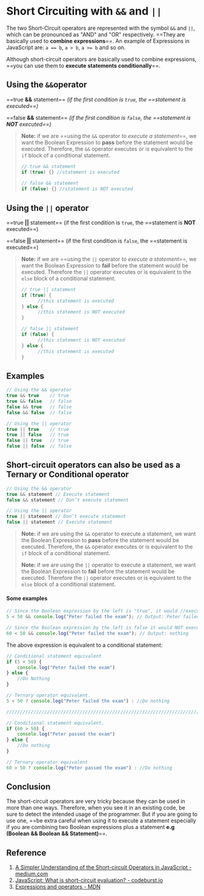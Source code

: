 # Short Circuiting with `&&` and `||`

The two Short-Circuit operators are represented with the symbol `&&` and `||`, which can be pronounced as "AND" and "OR" respectively. ==They are basically used to **combine expressions**==. An example of Expressions in JavaScript are: `a == b`, `a > b`, `a >= b` and so on.

Although short-circuit operators are basically used to combine expressions, ==you can use them to **execute statements conditionally**==.

## Using the `&&`operator

==true **&&** statement== _(if the first condition is `true`, the ==statement is executed==)_

==false **&&** statement== _(if the first condition is `false`, the ==statement is **NOT** executed==)_

> **Note:** if we are ==using the `&&` operator _to execute a statement_==, we want the Boolean Expression to **pass** before the statement would be executed. Therefore, the `&&` operator executes or is equivalent to the `if` block of a conditional statement.
>
> ```js
> // true && statement
> if (true) {} //statement is executed
>   
> // false && statement
>if (false) {} //statement is NOT executed
> ```

## Using the `||` operator

==true **||** statement== (if the first condition is `true`, the ==statement is **NOT** executed==)

==false **||** statement== (if the first condition is `false`, the ==statement is executed==)

> **Note:** if we are ==using the `||` operator _to execute a statement_==, we want the Boolean Expression to **fail** before the statement would be executed. Therefore the `||` operator executes or is equivalent to the `else` block of a conditional statement.
>
> ```js
> // true || statement
> if (true) {
>   	//this statement is executed
> } else {
>   	//this statement is NOT executed
> }
>
> // false || statement
> if (false) {
>   	//this statement is NOT executed
> } else {
>   	//this statement is executed
> }
> ```

## Examples

```js
// Using the && operator
true && true	// true
true && false	// false
false && true	// false
false && false	// false

// Using the || operator
true || true	// true
true || false	// true
false || true	// true
false || false	// false
```

## Short-circuit operators can also be used as a Ternary or Conditional operator

```js
// Using the && operator
true && statement // Execute statement
false && statement // Don’t execute statement

// Using the || operator
true || statement // Don’t execute statement
false || statement // Execute statement
```

> **Note:** if we are using the `&&` operator to execute a statement, we want the Boolean Expression to **pass** before the statement would be executed. Therefore, the `&&` operator executes or is equivalent to the `if` block of a conditional statement.
>
> **Note:** if we are using the `||` operator to execute a statement, we want the Boolean Expression to **fail** before the statement would be executed. Therefore the `||` operator executes or is equivalent to the `else` block of a conditional statement.

#### Some examples

```js
// Since the Boolean expression by the left is "true", it would //execute the statement by the right
5 < 50 && console.log("Peter failed the exam"); // Output: Peter failed the exam

// Since the Boolean expression by the left is false it would NOT execute the statement by the right
60 < 50 && console.log("Peter failed the exam"); // Output: nothing
```

The above expression is equivalent to a conditional statement:

```js
// Conditional statement equivalent
if (5 < 50) {
	console.log("Peter failed the exam")
} else {
	//Do Nothing
}

// Ternary operator equivalent.
5 < 50 ? console.log("Peter failed the exam") : //Do nothing

////////////////////////////////////////////////////////////////////////////////////////

// Conditional statement equivalent.
if (60 > 50) {
	console.log("Peter passed the exam")
} else {
	//Do nothing
}

// Ternary operator equivalent
60 > 50 ? console.log("Peter passed the exam") : //Do nothing
```

## Conclusion

The short-circuit operators are very tricky because they can be used in more than one ways. Therefore, when you see it in an existing code, be sure to detect the intended usage of the programmer. But if you are going to use one, ==be extra careful when using it to execute a statement especially if you are combining two Boolean expressions plus a statement **e.g (Boolean && Boolean && Statement)**==.

## Reference

1. [A Simpler Understanding of the Short-circuit Operators in JavaScript - medium.com](https://medium.com/@ezekielphlat/a-simpler-understanding-of-the-short-circuit-operators-in-javascript-d275a313cef1)
1. [JavaScript: What is short-circuit evaluation? - codeburst.io](https://codeburst.io/javascript-what-is-short-circuit-evaluation-ff22b2f5608c)
1. [Expressions and operators - MDN](https://developer.mozilla.org/en-US/docs/Web/JavaScript/Reference/Operators)

